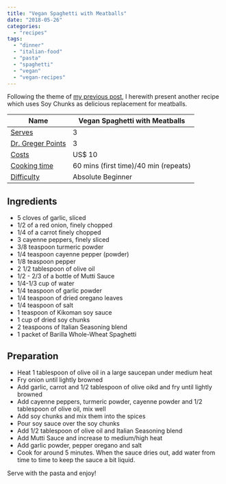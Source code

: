 ```yaml
---
title: "Vegan Spaghetti with Meatballs"
date: "2018-05-26"
categories: 
  - "recipes"
tags: 
  - "dinner"
  - "italian-food"
  - "pasta"
  - "spaghetti"
  - "vegan"
  - "vegan-recipes"
---
```


Following the theme of [my previous post](http://shalveena.com/2018/04/08/vegan-meatball-soup/), I herewith present another recipe which uses Soy Chunks as delicious replacement for meatballs.

| Name | Vegan Spaghetti with Meatballs |
| --- | --- |
| [Serves](https://shalveena.com/serving-sizes/) | 3 |
| [Dr. Greger Points](https://shalveena.com/dr-greger-points/) | 3 |
| [Costs](https://shalveena.com/costs/) | US$ 10 |
| [Cooking time](https://shalveena.com/cooking-times/) | 60 mins (first time)/40 min (repeats) |
| [Difficulty](https://shalveena.com/difficulty-levels/) | Absolute Beginner |

## Ingredients

- 5 cloves of garlic, sliced
- 1/2 of a red onion, finely chopped
- 1/4 of a carrot finely chopped
- 3 cayenne peppers, finely sliced
- 3/8 teaspoon turmeric powder
- 1/4 teaspoon cayenne pepper (powder)
- 1/8 teaspoon pepper
- 2 1/2 tablespoon of olive oil
- 1/2 - 2/3 of a bottle of Mutti Sauce
- 1/4-1/3 cup of water
- 1/4 teaspoon of garlic powder
- 1/4 teaspoon of dried oregano leaves
- 1/4 teaspoon of salt
- 1 teaspoon of Kikoman soy sauce
- 1 cup of dried soy chunks
- 2 teaspoons of Italian Seasoning blend
- 1 packet of Barilla Whole-Wheat Spaghetti

## Preparation

- Heat 1 tablespoon of olive oil in a large saucepan under medium heat
- Fry onion until lightly browned
- Add garlic, carrot and 1/2 tablespoon of olive oikd and fry until lightly browned
- Add cayenne peppers, turmeric powder, cayenne powder and 1/2 tablespoon of olive oil, mix well
- Add soy chunks and mix them into the spices
- Pour soy sauce over the soy chunks
- Add 1/2 tablespoon of olive oil and Italian Seasoning blend
- Add Mutti Sauce and increase to medium/high heat
- Add garlic powder, pepper oregano and salt
- Cook for around 5 minutes. When the sauce dries out, add water from time to time to keep the sauce a bit liquid.

Serve with the pasta and enjoy!
